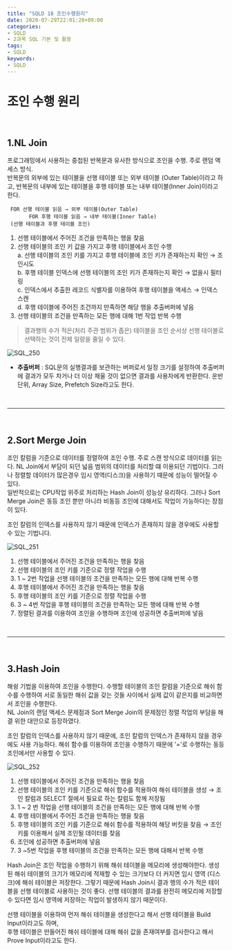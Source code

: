 ```yaml
---
title: "SQLD 18 조인수행원리"
date: 2020-07-29T22:01:28+09:00
categories:
- SQLD
- 2과목 SQL 기본 및 활용
tags:
- SQLD
keywords:
- SQLD
---
```


<!--more-->
# 조인 수행 원리

&nbsp;

## 1.NL Join

프로그래밍에서 사용하는 중첩된 반복문과 유사한 방식으로 조인을 수행. 주로 랜덤 액세스 방식.   
반복문의 외부에 있는 테이블을 선행 테이블 또는 외부 테이블 (Outer Table)이라고 하고, 반복문의 내부에 있는 테이블을 후행 테이블 또는 내부 테이블(Inner Join)이라고 한다.

```
 FOR 선행 테이블 읽음 → 외부 테이블(Outer Table)    
       FOR 후행 테이블 읽음 → 내부 테이블(Inner Table)    
 (선행 테이블과 후행 테이블 조인)   
```


1. 선행 테이블에서 주어진 조건을 만족하는 행을 찾음
2. 선행 테이블의 조인 키 값을 가지고 후행 테이블에서 조인 수행   
    a. 선행 테이블의 조인 키를 가지고 후행 테이블에 조인 키가 존재하는지 확인 → 조인시도   
    b. 후행 테이블 인덱스에 선행 테이블의 조인 키가 존재하는지 확인 → 없을시 필터링   
    c. 인덱스에서 추출한 레코드 식별자를 이용하여 후행 테이블을 액세스 → 인덱스 스캔   
    d. 후행 테이블에 주어진 조건까지 만족하면 해당 행을 추출버퍼에 넣음
3. 선행 테이블의 조건을 만족하는 모든 행에 대해 1번 작업 반복 수행  


> 결과행의 수가 적은(처리 주관 범위가 좁은) 테이블을 조인 순서상 선행 테이블로 선택하는 것이 전체 일량을 줄일 수 있다.

![SQL_250](https://user-images.githubusercontent.com/28701069/88803858-0da8b700-d1e8-11ea-850f-40fb864cae4a.jpg)

- **추출버퍼** : SQL문의 실행결과를 보관하는 버퍼로서 일정 크기를 설정하여 추출버퍼에 결과가 모두 차거나 더 이상 채울 것이 없으면 결과를 사용자에게 반환한다. 운반단위, Array Size, Prefetch Size라고도 한다.

&nbsp;

-----

&nbsp;

## 2.Sort Merge Join

조인 칼럼을 기준으로 데이터를 정렬하여 조인 수행. 주로 스캔 방식으로 데이터를 읽는다. NL Join에서 부담이 되던 넓음 범위의 데이터를 처리할 떄 이용되던 기법이다. 그러나 정렬할 데이터가 많은경우 임시 영역(디스크)을 사용하기 때문에 성능이 떨어질 수 있다.   
일반적으로는 CPU작업 위주로 처리하는 Hash Join이 성능상 유리하다. 그러나 Sort Merge Join은 동등 조인 뿐만 아니라 비동등 조인에 대해서도 작업이 가능하다는 장점이 있다.   

조인 칼럼의 인덱스를 사용하지 않기 때문에 인덱스가 존재하지 않을 경우에도 사용할 수 있는 기법니다.

![SQL_251](https://user-images.githubusercontent.com/28701069/88804866-780e2700-d1e9-11ea-84d2-41dd184ebf9f.jpg)


1. 선행 테이블에서 주어진 조건을 만족하는 행을 찾음   
2. 선행 테이블의 조인 키를 기준으로 정렬 작업을 수행   
3. 1 ~ 2번 작업을 선행 테이블의 조건을 만족하는 모든 행에 대해 반복 수행   
4. 후행 테이블에서 주어진 조건을 만족하는 행을 찾음   
5. 후행 테이블의 조인 키를 기준으로 정렬 작업을 수행   
6. 3 ~ 4번 작업을 후행 테이블의 조건을 만족하는 모든 행에 대해 반복 수행   
7. 정렬된 결과를 이용하여 조인을 수행하며 조인에 성공하면 추출버퍼에 넣음   

&nbsp;

-----

&nbsp;

## 3.Hash Join

해슁 기법을 이용하여 조인을 수행한다. 수행할 테이블의 조인 칼럼을 기준으로 해쉬 함수를 수행하여 서로 동일한 해쉬 값을 갖는 것들 사이에서 실제 값이 같은지를 비교하면서 조인을 수행한다.   
NL Join의 랜덤 액세스 문제점과 Sort Merge Join의 문제점인 정렬 작업의 부담을 해결 위한 대안으로 등장하였다.

조인 칼럼의 인덱스를 사용하지 않기 때문에, 조인 칼럼의 인덱스가 존재하지 않을 경우에도 사용 가능하다. 해쉬 함수를 이용하여 조인을 수행하기 때문에 '='로 수행하는 동등 조인에서만 사용할 수 있다. 

![SQL_252](https://user-images.githubusercontent.com/28701069/88805504-32059300-d1ea-11ea-87aa-d85b708313b5.jpg)

1. 선행 테이블에서 주어진 조건을 만족하는 행을 찾음 
2. 선행 테이블의 조인 키를 기준으로 해쉬 함수를 적용하여 해쉬 테이블을 생성 → 조인 칼럼과 SELECT 절에서 필요로 하는 칼럼도 함께 저장됨 
3. 1 ~ 2 번 작업을 선행 테이블의 조건을 만족하는 모든 행에 대해 반복 수행 
4. 후행 테이블에서 주어진 조건을 만족하는 행을 찾음 
5. 후행 테이블의 조인 키를 기준으로 해쉬 함수를 적용하여 해당 버킷을 찾음 → 조인 키를 이용해서 실제 조인될 데이터를 찾음 
6. 조인에 성공하면 추출버퍼에 넣음 
7. 3 ~5번 작업을 후행 테이블의 조건을 만족하는 모든 행에 대해서 반복 수행

Hash Join은 조인 작업을 수행하기 위해 해쉬 테이블을 메모리에 생성해야한다. 생성된 해쉬 테이블의 크기가 메모리에 적재할 수 있는 크기보다 더 커지면 임시 영역 (디스크)에 해쉬 테이블은 저장한다. 그렇기 때문에 Hash Join시 결과 행의 수가 적은 테이블을 선행 테이블로 사용하는 것이 좋다. 선행 테이블의 결과를 완전히 메모리에 저장할 수 있다면 임시 영역에 저장하는 작업이 발생하지 않기 때문이다.   

선행 테이블을 이용하여 먼저 해쉬 테이블을 생성한다고 해서 선행 테이블을 Build Input이라고도 하며,   
후행 테이블은 만들어진 해쉬 테이블에 대해 해쉬 값을 존재여부를 검사한다고 해서 Prove Input이라고도 한다.